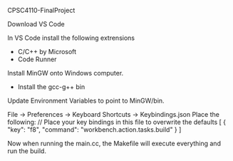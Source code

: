 CPSC4110-FinalProject

Download VS Code

In VS Code install the following extrensions
- C/C++ by Microsoft
- Code Runner

Install MinGW onto Windows computer.
- Install the gcc-g++ bin

Update Environment Variables to point to MinGW/bin.

File -> Preferences -> Keyboard Shortcuts -> Keybindings.json
    Place the following:
    // Place your key bindings in this file to overwrite the defaults
    [
        { "key": "f8",          "command": "workbench.action.tasks.build" }
    ]

Now when running the main.cc, the Makefile will execute everything and run the build.